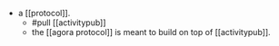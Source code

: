 - a [[protocol]].
	- #pull [[activitypub]]
	- the [[agora protocol]] is meant to build on top of [[activitypub]].